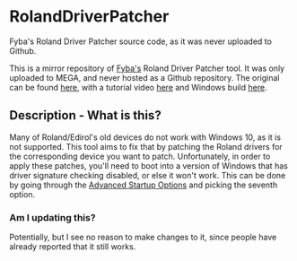 # RolandDriverPatcher
 Fyba's Roland Driver Patcher source code, as it was never uploaded to Github.

This is a mirror repository of [Fyba's](https://www.youtube.com/channel/UCOAYvDwHYX7iIXdZBp_sW1Q) Roland Driver Patcher tool. It was only uploaded to MEGA, and never hosted as a Github repository.
The original can be found [here](https://mega.nz/#!VU11majS!tJxwauVbfj8Cd2uCFW-S8hzC1sCvqYzjz85sCTLQ44M), with a tutorial video [here](https://www.youtube.com/watch?v=-2aSb4q2Kvw) and Windows build [here](https://mega.nz/file/YNMBGIrT#hPDxGRQ6-VoSQtxURe4fEwr5b5jCKoELjvqsFBrko0M).

## Description - What is this?
Many of Roland/Edirol's old devices do not work with Windows 10, as it is not supported. This tool aims to fix that by patching the Roland drivers for the corresponding device you want to patch.
Unfortunately, in order to apply these patches, you'll need to boot into a version of Windows that has driver signature checking disabled, or else it won't work. This can be done by going through the [Advanced Startup Options](https://support.microsoft.com/en-us/windows/advanced-startup-options-including-safe-mode-b90e7808-80b5-a291-d4b8-1a1af602b617) and picking the seventh option.

### Am I updating this?
Potentially, but I see no reason to make changes to it, since people have already reported that it still works.
